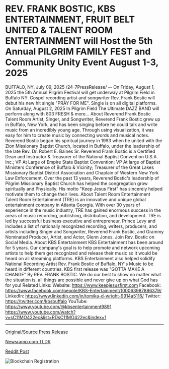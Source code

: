 # REV. FRANK BOSTIC, KBS ENTERTAINMENT, FRUIT BELT UNITED &amp; TALENT ROOM ENTERTAINMENT will Host the 5th Annual PILGRIM FAMILY FEST and Community Unity Event August 1-3, 2025

BUFFALO, NY, July 09, 2025 /24-7PressRelease/ -- On Friday, August 1, 2025 the 5th Annual Pilgrim Festival will get underway at Pilgrim Field in Buffalo NY. Gospel recording artist and songwriter Rev. Frank Bostic will debut his new hit single "PRAY FOR ME". Single is on all digital platforms. On Saturday, August 2, 2025 In Pilgrim Field The Ultimate DAZZ BAND will perform along with 803 FRESH & more...  About Reverend Frank Bostic  Talent Room Artist, Singer, and Songwriter, Reverend Frank Bostic grew up in Buffalo, New York, and has been singing before he could talk and write music from an incredibly young age. Through using visualization, it was easy for him to create music by connecting words and musical notes. Reverend Bostic began his spiritual journey in 1993 when he united with the Zion Missionary Baptist Church, located in Buffalo, under the leadership of the late Rev. Dr. Robert E. Baines Sr. Reverend Frank Bostic is a Certified Dean and Instructor & Treasurer of the National Baptist Convention U.S.A. Inc.; VP At Large of Empire State Baptist Convention; VP At large of Baptist Ministers Conference of Buffalo & Vicinity; Treasurer of the Great Lakes Missionary Baptist District Association and Chaplain of Western New York Law Enforcement. Over the past 13 years, Reverend Bostic's leadership of Pilgrim Missionary Baptist Church has helped the congregation grow spiritually and Physically. His motto "Keep Jesus First" has sincerely helped motivate them to change their lives.  About Talent Room Entertainment  Talent Room Entertainment (TRE) is an innovative and unique global entertainment company in Atlanta Georgia. With over 30 years of experience in the music industry, TRE has gained enormous success in the areas of music recording, publishing, distribution, and development. TRE is led by successful business executive and entrepreneur, Prince Levy and includes a list of nationally recognized recording, writers, producers, and artists including Singer and Songwriter, Reverend Frank Bostic, and Grammy Nominated Producer, Artist, and Actor, Glenn Jones. Join Rev. Bostic on Social Media.  About KBS Entertainment  KBS Entertainment has been around for 5 years. Our company's goal is to help promote and network upcoming artists to help them get recognized and release their music so it would be heard on all streaming platforms. KBS Entertainment also helped solidify National Recording Artist Rev. Frank Bostic of Buffalo, NY's Music to be heard in different countries. KBS first release was "GOTTA MAKE A CHANGE" By REV. FRANK BOSTIC. We do our best to show no matter what the situation is, all things are possible and never give up on what God has for you!   Related Links: Website: https://www.keepjesusfirst.com Facebook: https://www.facebook.com/people/KBS-Entertainment/100063987886379/ LinkedIn: https://www.linkedin.com/in/tomika-d-wright-9914a5116/ Twitter: https://twitter.com/kbsbuffalo YouTube: https://www.youtube.com/@kbsentertainment9891 https://www.youtube.com/watch?v=sC11MO422ec&list=RDsC11MO422ec&index=1 

---

[Original/Source Press Release](https://www.24-7pressrelease.com/press-release/524651/rev-frank-bostic-kbs-entertainment-fruit-belt-united-talent-room-entertainment-will-host-the-5th-annual-pilgrim-family-fest-and-community-unity-event-august-1-3-2025)
                    

[Newsramp.com TLDR](https://newsramp.com/curated-news/rev-frank-bostic-to-debut-pray-for-me-at-5th-annual-pilgrim-festival/5fc568db2b084f54a26712a6c735bb2f) 

 



[Reddit Post](https://www.reddit.com/r/newsramp/comments/1lvci8l/rev_frank_bostic_to_debut_pray_for_me_at_5th/) 



![Blockchain Registration](https://cdn.newsramp.app/24-7PressRelease/qrcode/257/9/nora4gss.webp)